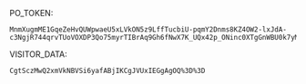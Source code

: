 PO_TOKEN:
```
MnmXugmME1GqeZeHvQUWpwaeU5xLVkON5z9LffTucbiU-pqmY2Dnms8KZ4OW2-lxJdA-c3NgjR744qrvTUoVOXDP3Qo75myrTIBrAq9Gh6fNwX7K_UQx42p_ONinc0XTgGnWBU0k7yM6zFPXmb5RGPLZ4h16BAZmq0Qy
```
VISITOR_DATA:
```
CgtSczMwQ2xmVkNBVSi6yafABjIKCgJVUxIEGgAgOQ%3D%3D
```
